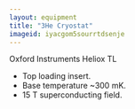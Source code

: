 ```yaml
---
layout: equipment
title: "3He Cryostat"
imageid: iyacgom5sourrtdsenje
---
```


Oxford Instruments Heliox TL

- Top loading insert.
- Base temperature ~300 mK.
- 15 T superconducting field.
